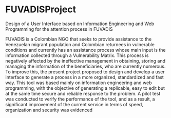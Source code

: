 # FUVADISProject
Design of a User Interface based on Information Engineering and Web Programming for the attention process in FUVADIS

FUVADIS is a Colombian NGO that seeks to provide assistance to the Venezuelan 
migrant population and Colombian returnees in vulnerable conditions and currently has 
an assistance process whose main input is the information collected through a 
Vulnerability Matrix. This process is negatively affected by the ineffective management 
in obtaining, storing and managing the information of the beneficiaries, who are currently 
numerous. To improve this, the present project proposed to design and develop a user 
interface to generate a process in a more organized, standardized and fast way. This tool 
was based mainly on information engineering and web programming, with the objective 
of generating a replicable, easy to edit but at the same time secure and reliable response 
to the problem. A pilot test was conducted to verify the performance of the tool, and as a 
result, a significant improvement of the current service in terms of speed, organization 
and security was evidenced
